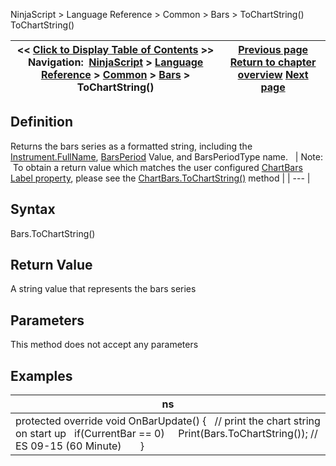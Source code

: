﻿
NinjaScript \> Language Reference \> Common \> Bars \> ToChartString()
ToChartString()

| \<\< [Click to Display Table of Contents](tochartstring.md) \>\> **Navigation:**     [NinjaScript](ninjascript-1.md) \> [Language Reference](language_reference_wip-1.md) \> [Common](common-1.md) \> [Bars](bars-1.md) \> ToChartString() | [Previous page](tickcount-1.md) [Return to chapter overview](bars-1.md) [Next page](chart-1.md) |
| --- | --- |

## Definition
Returns the bars series as a formatted string, including the [Instrument.FullName](instrument_fullname-1.md), [BarsPeriod](barsperiod-1.md) Value, and BarsPeriodType name. 
 
| Note:  To obtain a return value which matches the user configured [ChartBars Label property](chartbars_properties-1.md), please see the [ChartBars.ToChartString()](chartbars_tochartstring()-1.md) method |
| --- |

## Syntax
Bars.ToChartString()
 
## Return Value
A string value that represents the bars series
 
## Parameters
This method does not accept any parameters
## 
## Examples
| ns |
| --- |
| protected override void OnBarUpdate() {    // print the chart string on start up    if(CurrentBar \=\= 0)      Print(Bars.ToChartString()); // ES 09\-15 (60 Minute)       } |

